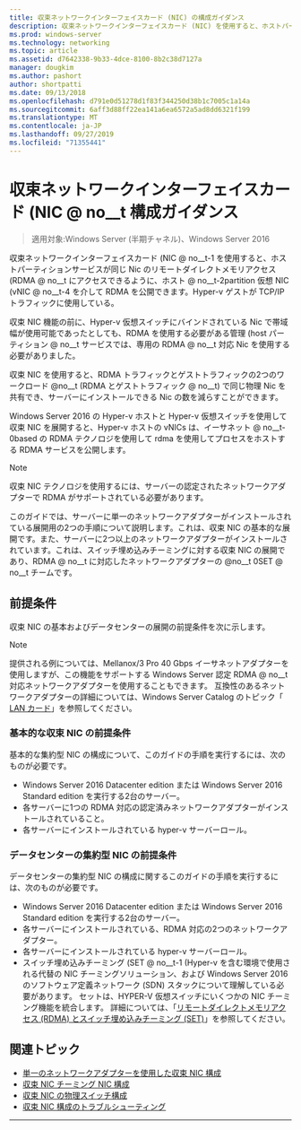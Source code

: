 ```yaml
---
title: 収束ネットワークインターフェイスカード (NIC) の構成ガイダンス
description: 収束ネットワークインターフェイスカード (NIC) を使用すると、ホストパーティションの仮想 NIC (vNIC) を介して RDMA を公開できます。これにより、ホストパーティションサービスは、Hyper-v ゲストが TCP/IP トラフィックに使用しているのと同じ Nic でリモートダイレクトメモリアクセス (RDMA) にアクセスできるようになります。
ms.prod: windows-server
ms.technology: networking
ms.topic: article
ms.assetid: d7642338-9b33-4dce-8100-8b2c38d7127a
manager: dougkim
ms.author: pashort
author: shortpatti
ms.date: 09/13/2018
ms.openlocfilehash: d791e0d51278d1f83f344250d38b1c7005c1a14a
ms.sourcegitcommit: 6aff3d88ff22ea141a6ea6572a5ad8dd6321f199
ms.translationtype: MT
ms.contentlocale: ja-JP
ms.lasthandoff: 09/27/2019
ms.locfileid: "71355441"
---
```

# <a name="converged-network-interface-card-nic-configuration-guidance"></a>収束ネットワークインターフェイスカード \(NIC @ no__t 構成ガイダンス

>適用対象:Windows Server (半期チャネル)、Windows Server 2016

収束ネットワークインターフェイスカード \(NIC @ no__t-1 を使用すると、ホストパーティションサービスが同じ Nic のリモートダイレクトメモリアクセス \(RDMA @ no__t にアクセスできるように、ホスト @ no__t-2partition 仮想 NIC \(vNIC @ no__t-4 を介して RDMA を公開できます。Hyper-v ゲストが TCP/IP トラフィックに使用している。

収束 NIC 機能の前に、Hyper-v 仮想スイッチにバインドされている Nic で帯域幅が使用可能であったとしても、RDMA を使用する必要がある管理 \(host パーティション @ no__t サービスでは、専用の RDMA @ no__t 対応 Nic を使用する必要がありました。

収束 NIC を使用すると、RDMA トラフィックとゲストトラフィックの2つのワークロード @no__t (RDMA とゲストトラフィック @ no__t) で同じ物理 Nic を共有でき、サーバーにインストールできる Nic の数を減らすことができます。

Windows Server 2016 の Hyper-v ホストと Hyper-v 仮想スイッチを使用して収束 NIC を展開すると、Hyper-v ホストの vNICs は、イーサネット @ no__t-0based の RDMA テクノロジを使用して rdma を使用してプロセスをホストする RDMA サービスを公開します。

>[!NOTE]
>収束 NIC テクノロジを使用するには、サーバーの認定されたネットワークアダプターで RDMA がサポートされている必要があります。

このガイドでは、サーバーに単一のネットワークアダプターがインストールされている展開用の2つの手順について説明します。これは、収束 NIC の基本的な展開です。また、サーバーに2つ以上のネットワークアダプターがインストールされています。これは、スイッチ埋め込みチーミングに対する収束 NIC の展開であり、RDMA @ no__t に対応したネットワークアダプターの @no__t 0SET @ no__t チームです。


## <a name="prerequisites"></a>前提条件

収束 NIC の基本およびデータセンターの展開の前提条件を次に示します。

>[!NOTE]
>提供される例については、Mellanox/3 Pro 40 Gbps イーサネットアダプターを使用しますが、この機能をサポートする Windows Server 認定 RDMA @ no__t 対応ネットワークアダプターを使用することもできます。 互換性のあるネットワークアダプターの詳細については、Windows Server Catalog のトピック「 [LAN カード](https://www.windowsservercatalog.com/results.aspx?&bCatID=1468&cpID=0&avc=85&ava=0&avt=0&avq=46&OR=1)」を参照してください。

### <a name="basic-converged-nic-prerequisites"></a>基本的な収束 NIC の前提条件

基本的な集約型 NIC の構成について、このガイドの手順を実行するには、次のものが必要です。

- Windows Server 2016 Datacenter edition または Windows Server 2016 Standard edition を実行する2台のサーバー。
- 各サーバーに1つの RDMA 対応の認定済みネットワークアダプターがインストールされていること。
- 各サーバーにインストールされている hyper-v サーバーロール。

### <a name="datacenter-converged-nic-prerequisites"></a>データセンターの集約型 NIC の前提条件

データセンターの集約型 NIC の構成に関するこのガイドの手順を実行するには、次のものが必要です。

- Windows Server 2016 Datacenter edition または Windows Server 2016 Standard edition を実行する2台のサーバー。
- 各サーバーにインストールされている、RDMA 対応の2つのネットワークアダプター。
- 各サーバーにインストールされている hyper-v サーバーロール。
- スイッチ埋め込みチーミング \(SET @ no__t-1 (Hyper-v を含む環境で使用される代替の NIC チーミングソリューション、および Windows Server 2016 のソフトウェア定義ネットワーク (SDN) スタックについて理解している必要があります。 セットは、HYPER-V 仮想スイッチにいくつかの NIC チーミング機能を統合します。 詳細については、「[リモートダイレクトメモリアクセス (RDMA) とスイッチ埋め込みチーミング (SET)](../../../virtualization/hyper-v-virtual-switch/RDMA-and-Switch-Embedded-Teaming.md)」を参照してください。

## <a name="related-topics"></a>関連トピック
- [単一のネットワークアダプターを使用した収束 NIC 構成](cnic-single.md)
- [収束 NIC チーミング NIC 構成](cnic-datacenter.md)
- [収束 NIC の物理スイッチ構成](cnic-app-switch-config.md)
- [収束 NIC 構成のトラブルシューティング](cnic-app-troubleshoot.md)

---